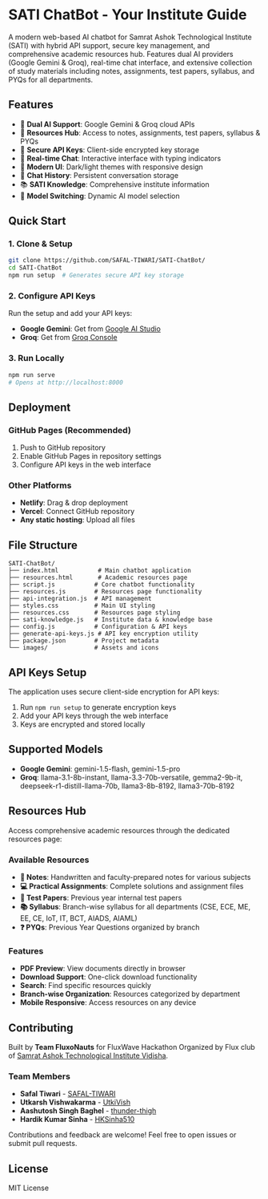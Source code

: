 # SATI ChatBot - Your Institute Guide

A modern web-based AI chatbot for Samrat Ashok Technological Institute (SATI) with hybrid API support, secure key management, and comprehensive academic resources hub. Features dual AI providers (Google Gemini & Groq), real-time chat interface, and extensive collection of study materials including notes, assignments, test papers, syllabus, and PYQs for all departments.

## Features

- 🤖 **Dual AI Support**: Google Gemini & Groq cloud APIs
- 📖 **Resources Hub**: Access to notes, assignments, test papers, syllabus & PYQs
- 🔐 **Secure API Keys**: Client-side encrypted key storage
- 💬 **Real-time Chat**: Interactive interface with typing indicators
- 🎨 **Modern UI**: Dark/light themes with responsive design
- 💾 **Chat History**: Persistent conversation storage
- 📚 **SATI Knowledge**: Comprehensive institute information
- 🔧 **Model Switching**: Dynamic AI model selection

## Quick Start

### 1. Clone & Setup
```bash
git clone https://github.com/SAFAL-TIWARI/SATI-ChatBot/
cd SATI-ChatBot
npm run setup  # Generates secure API key storage
```

### 2. Configure API Keys
Run the setup and add your API keys:
- **Google Gemini**: Get from [Google AI Studio](https://aistudio.google.com/)
- **Groq**: Get from [Groq Console](https://console.groq.com/)

### 3. Run Locally
```bash
npm run serve
# Opens at http://localhost:8000
```

## Deployment

### GitHub Pages (Recommended)
1. Push to GitHub repository
2. Enable GitHub Pages in repository settings
3. Configure API keys in the web interface

### Other Platforms
- **Netlify**: Drag & drop deployment
- **Vercel**: Connect GitHub repository
- **Any static hosting**: Upload all files

## File Structure

```
SATI-ChatBot/
├── index.html           # Main chatbot application
├── resources.html       # Academic resources page
├── script.js           # Core chatbot functionality
├── resources.js        # Resources page functionality
├── api-integration.js  # API management
├── styles.css          # Main UI styling
├── resources.css       # Resources page styling
├── sati-knowledge.js   # Institute data & knowledge base
├── config.js           # Configuration & API keys
├── generate-api-keys.js # API key encryption utility
├── package.json        # Project metadata
└── images/             # Assets and icons
```

## API Keys Setup

The application uses secure client-side encryption for API keys:
1. Run `npm run setup` to generate encryption keys
2. Add your API keys through the web interface
3. Keys are encrypted and stored locally

## Supported Models

- **Google Gemini**: gemini-1.5-flash, gemini-1.5-pro
- **Groq**: llama-3.1-8b-instant, llama-3.3-70b-versatile, gemma2-9b-it, deepseek-r1-distill-llama-70b, llama3-8b-8192, llama3-70b-8192

## Resources Hub

Access comprehensive academic resources through the dedicated resources page:

### Available Resources
- **📝 Notes**: Handwritten and faculty-prepared notes for various subjects
- **💻 Practical Assignments**: Complete solutions and assignment files
- **📄 Test Papers**: Previous year internal test papers
- **📚 Syllabus**: Branch-wise syllabus for all departments (CSE, ECE, ME, EE, CE, IoT, IT, BCT, AIADS, AIAML)
- **❓ PYQs**: Previous Year Questions organized by branch

### Features
- **PDF Preview**: View documents directly in browser
- **Download Support**: One-click download functionality
- **Search**: Find specific resources quickly
- **Branch-wise Organization**: Resources categorized by department
- **Mobile Responsive**: Access resources on any device

## Contributing

Built by **Team FluxoNauts** for FluxWave Hackathon Organized by Flux club of [Samrat Ashok Technological Institute Vidisha](https://satiengg.in/).

### Team Members
- **Safal Tiwari** - [SAFAL-TIWARI](https://github.com/SAFAL-TIWARI)
- **Utkarsh Vishwakarma** - [UtkiVish](https://github.com/UtkiVish)
- **Aashutosh Singh Baghel** - [thunder-thigh](https://github.com/thunder-thigh)
- **Hardik Kumar Sinha** - [HKSinha510](https://github.com/HKSinha510)

Contributions and feedback are welcome! Feel free to open issues or submit pull requests.

## License

MIT License